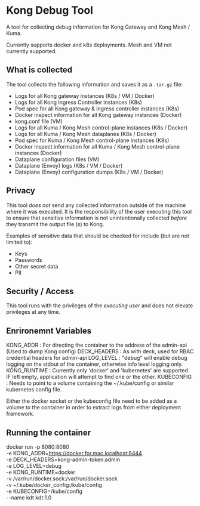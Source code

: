 # Kong Debug Tool

A tool for collecting debug information for Kong Gateway and Kong Mesh / Kuma.

Currently supports docker and k8s deployments. Mesh and VM not currently supported.

## What is collected

The tool collects the following information and saves it as a `.tar.gz` file:

- Logs for all Kong gateway instances (K8s / VM / Docker)
- Logs for all Kong Ingress Controller instances (K8s)
- Pod spec for all Kong gateway & ingress controller instances (K8s)
- Docker inspect information for all Kong gateway instances (Docker)
- kong.conf file (VM)
- Logs for all Kuma / Kong Mesh control-plane instances (K8s / Docker)
- Logs for all Kuma / Kong Mesh dataplanes (K8s / Docker)
- Pod spec for Kuma / Kong Mesh control-plane instances (K8s)
- Docker inspect information for all Kuma / Kong Mesh control-plane instances (Docker)
- Dataplane configuration files (VM)
- Dataplane (Envoy) logs (K8s / VM / Docker)
- Dataplane (Envoy) configuration dumps (K8s / VM / Docker)

## Privacy 

This tool _does not_ send any collected information outside of the machine where it was executed. It is the responsibility of the user executing this tool to ensure that sensitive information is not unintentionally collected _before_ they transmit the output file (s) to Kong. 

Examples of sensitive data that should be checked for include (but are not limited to):

- Keys
- Passwords
- Other secret data
- PII

## Security / Access

This tool runs with the privileges of the _executing user_ and does not elevate privileges at any time.

## Enrironemnt Variables
KONG_ADDR : For directing the container to the address of the admin-api (Used to dump Kong config)
DECK_HEADERS : As with deck, used for RBAC credential headers for admin-api
LOG_LEVEL : "debug" will enable debug logging on the stdout of the container, otherwise info level logging only.
KONG_RUNTIME : Currently only 'docker' and 'kubernetes' are supported. IF left empty, application will attempt to find one or the other.
KUBECONFIG : Needs to point to a volume containing the ~/.kube/config or similar kubernetes config file.

Either the docker socket or the kubeconfig file need to be added as a volume to the container in order to extract logs from either deployment framework.

## Running the container

docker run -p 8080:8080 \
-e KONG_ADDR=https://docker.for.mac.localhost:8444 \
-e DECK_HEADERS=kong-admin-token:admin \
-e LOG_LEVEL=debug \
-e KONG_RUNTIME=docker \
-v /var/run/docker.sock:/var/run/docker.sock \
-v ~/.kube/docker_config:/kube/config \
-e KUBECONFIG=/kube/config \
--name kdt  kdt:1.0